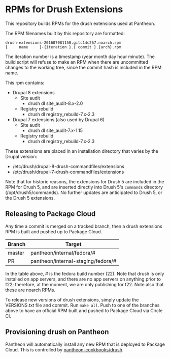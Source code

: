 # RPMs for Drush Extensions

This repository builds RPMs for the drush extensions used at Pantheon.

The RPM filenames built by this repository are formatted:
```
drush-extensions-201607081150.gitc14c267.noarch.rpm
{     name     }-{iteration }.{ commit }.{arch}.rpm
```
The iteration number is a timestamp (year month day hour minute). The build script will refuse to make an RPM when there are uncommitted changes to the working tree, since the commit hash is included in the RPM name.

This rpm contains:

- Drupal 8 extensions
  - Site audit
    - drush dl site_audit-8.x-2.0
  - Registry rebuild
    - drush dl registry_rebuild-7.x-2.3
- Drupal 7 extensions (also used by Drupal 6)
  - Site audit
    - drush dl site_audit-7.x-1.15
  - Registry rebuild
    - drush dl registry_rebuild-7.x-2.3

These extensions are placed in an installation directory that varies by the Drupal version:

- /etc/drush/drupal-8-drush-commandfiles/extensions
- /etc/drush/drupal-7-drush-commandfiles/extensions

Note that for historic reasons, the extensions for Drush 5 are included in the RPM for Drush 5, and are inserted directly into Drush 5's `commands` directory (/opt/drush5/commands). No further updates are anticipated to Drush 5, or the Drush 5 extensions.

## Releasing to Package Cloud

Any time a commit is merged on a tracked branch, then a drush extensions RPM is built and pushed up to Package Cloud.

Branch       | Target
------------ | ---------------
master       | pantheon/internal/fedora/#
PR           | pantheon/internal-staging/fedora/#

In the table above, # is the fedora build number (22). Note that drush is only installed on app servers, and there are no app servers on anything prior to f22; therefore, at the moment, we are only publishing for f22. Note also that these are noarch RPMs.

To release new versions of drush extensions, simply update the VERSIONS.txt file and commit. Run `make all`. Push to one of the branches above to have an official RPM built and pushed to Package Cloud via Circle CI.

## Provisioning drush on Pantheon

Pantheon will automatically install any new RPM that is deployed to Package Cloud. This is controlled by [pantheon-cookbooks/drush](https://github.com/pantheon-cookbooks/drush/blob/master/recipes/default.rb).
